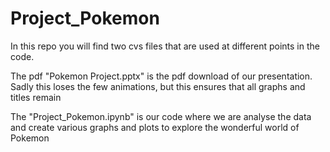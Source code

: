 # Project_Pokemon

 In this repo you will find two cvs files that are used at different points in the code.
 
 The pdf "Pokemon Project.pptx" is the pdf download of our presentation. Sadly this loses the few animations, but this ensures that all graphs and titles remain 
 
 The "Project_Pokemon.ipynb" is our code where we are analyse the data and create various graphs and plots to explore the wonderful world of Pokemon


